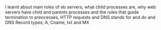 I learnt about main roles of eb servers, what child processes are, why web servers have child and parents processes and the rules that guide termination to preocesses, HTTP requests and DNS stands for and do and DNS Record types;  A, Cname, txt and MX

